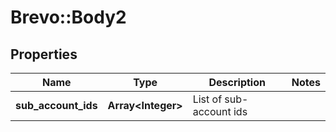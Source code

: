 # Brevo::Body2

## Properties
Name | Type | Description | Notes
------------ | ------------- | ------------- | -------------
**sub_account_ids** | **Array&lt;Integer&gt;** | List of sub-account ids | 


